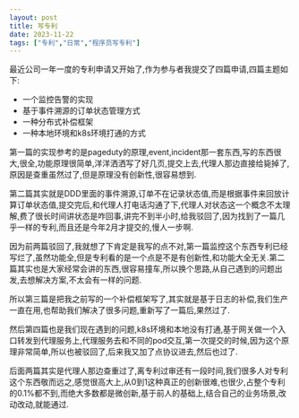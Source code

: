 ```yaml
---
layout: post
title: 写专利
date: 2023-11-22
tags: ["专利","日常","程序员写专利"]
---
```


最近公司一年一度的专利申请又开始了,作为参与者我提交了四篇申请,四篇主题如下:
<!--more-->

*   一个监控告警的实现
*   基于事件溯源的订单状态管理方式
*   一种分布式补偿框架
*   一种本地环境和k8s环境打通的方式

第一篇的实现参考的是pageduty的原理,event,incident那一套东西,写的东西很大,很全,功能原理很简单,洋洋洒洒写了好几页,提交上去,代理人那边直接给毙掉了,原因是查重虽然过了,但是原理没有创新性,很容易想到.

第二篇其实就是DDD里面的事件溯源,订单不在记录状态值,而是根据事件来回放计算订单状态值,提交完后,和代理人打电话沟通了下,代理人对状态这一个概念不太理解,费了很长时间讲状态是咋回事,讲完不到半小时,给我驳回了,因为找到了一篇几乎一样的专利,而且还是今年2月才提交的,慢人一步啊.

因为前两篇驳回了,我就想了下肯定是我写的点不对,第一篇监控这个东西专利已经写烂了,虽然功能全,但是专利看的是一个点是不是有创新性,和功能大全无关.第二篇其实也是大家经常会讲的东西,很容易撞车,所以换个思路,从自己遇到的问题出发,去想解决方案,不太会有一样的问题.

所以第三篇是把我之前写的一个补偿框架写了,其实就是基于日志的补偿,我们生产一直在用,也帮助我们解决了很多问题,重新写了一篇后,果然过了.

然后第四篇也是我们现在遇到的问题,k8s环境和本地没有打通,基于网关做一个入口转发到代理服务上,代理服务去和不同的pod交互,第一次提交的时候,因为这个原理非常简单,所以也被驳回了,后来我又加了点协议进去,然后也过了.

后面两篇其实是代理人那边查重过了,离专利过审还有一段时间,我们很多人对专利这个东西敬而远之,感觉很高大上,从0到1这种真正的创新很难,也很少,占整个专利的0.1%都不到,而绝大多数都是微创新,基于前人的基础上,结合自己的业务场景,改动改动,就能通过.